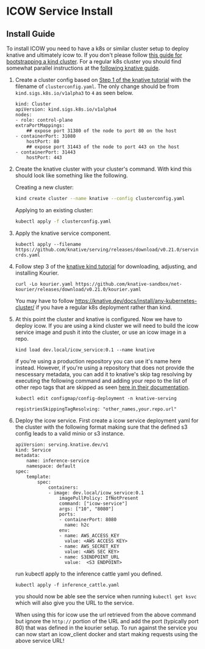 # ICOW Service Install

## Install Guide

To install ICOW you need to have a k8s or similar cluster setup to deploy knative and ultimately icow to. If you don't please follow [this guide for bootstrapping a kind cluster](https://kind.sigs.k8s.io/docs/user/quick-start/#installation). For a regular k8s cluster you should find somewhat parallel instructions at the [following knative guide](https://knative.dev/docs/install/any-kubernetes-cluster/).

1. Create a cluster config based on [Step 1 of the knative tutorial](https://knative.dev/blog/1/01/01/how-to-set-up-a-local-knative-environment-with-kind-and-without-dns-headaches/#step-1-setting-up-your-kubernetes-deployment-using-kind) with the filename of `clusterconfig.yaml`. The only change should be from `kind.sigs.k8s.io/v1alpha3` to `4` as seen below.

    ```
    kind: Cluster
    apiVersion: kind.sigs.k8s.io/v1alpha4
    nodes:
    - role: control-plane
    extraPortMappings:
        ## expose port 31380 of the node to port 80 on the host
    - containerPort: 31080
        hostPort: 80
        ## expose port 31443 of the node to port 443 on the host
    - containerPort: 31443
        hostPort: 443
    ```

2. Create the knative cluster with your cluster's command. With kind this should look like something like the following.

    Creating a new cluster:
    ```bash
    kind create cluster --name knative --config clusterconfig.yaml
    ```

    Applying to an existing cluster:
    ```bash
    kubectl apply -f clusterconfig.yaml
    ```

3. Apply the knative service component.

    ```
    kubectl apply --filename https://github.com/knative/serving/releases/download/v0.21.0/serving-crds.yaml
    ```

4. Follow step 3 of the [knative kind tutorial](https://knative.dev/blog/1/01/01/how-to-set-up-a-local-knative-environment-with-kind-and-without-dns-headaches/#step-3-set-up-networking-using-kourier) for downloading, adjusting, and installing Kourier.

    ```
    curl -Lo kourier.yaml https://github.com/knative-sandbox/net-kourier/releases/download/v0.21.0/kourier.yaml
    ```

    You may have to follow https://knative.dev/docs/install/any-kubernetes-cluster/ if you have a regular k8s deployment rather than kind.

5. At this point the cluster and knative is configured. Now we have to deploy icow. If you are using a kind cluster we will need to build the icow service image and push it into the cluster, or use an icow image in a repo.

    ```
    kind load dev.local/icow_service:0.1 --name knative
    ```
    if you're using a production repository you can use it's name here instead. However, if you're using a repository that does not provide the nescessary metadata, you can add it to knative's skip tag resolving by executing the following command and adding your repo to the list of other repo tags that are skipped as seen [here in their documentation](https://knative.dev/docs/serving/tag-resolution/#skipping-tag-resolution).

    `kubectl edit configmap/config-deployment -n knative-serving`
    ```
    registriesSkippingTagResolving: "other_names,your.repo.url"
    ```

6. Deploy the icow service. First create a icow service  deployment yaml for the cluster with the following format making sure that the defined s3 config leads to a valid minio or s3 instance.

    ```
    apiVersion: serving.knative.dev/v1
    kind: Service
    metadata:
        name: inference-service
        namespace: default
    spec:
        template:
            spec:
                containers:
                - image: dev.local/icow_service:0.1
                    imagePullPolicy: IfNotPresent
                    command: ["icow-service"]
                    args: ["10", "8080"]
                    ports:
                    - containerPort: 8080
                      name: h2c
                    env:
                    - name: AWS_ACCESS_KEY
                      value: <AWS ACCESS KEY>
                    - name: AWS_SECRET_KEY
                      value: <AWS SEC KEY>
                    - name: S3ENDPOINT_URL
                      value:  <S3 ENDPOINT>
    ```

    run kubectl apply to the inference cattle yaml you defined.

    ```
    kubectl apply -f inference_cattle.yaml
    ```

    you should now be able see the service when running `kubectl get ksvc` which will also give you the URL to the service.

    When using this for icow use the url retrieved from the above command but ignore the `http://` portion of the URL and add the port (typically port 80) that was defined in the kourier setup. To run against the service you can now start an icow_client docker and start making requests using the above service URL!

